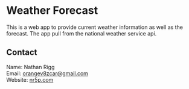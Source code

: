 # Weather Forecast

This is a web app to provide current weather information as well as the forecast.
The app pull from the national weather service api. 

## Contact
Name: Nathan Rigg  
Email: [orangev8zcar@gmail.com](orangev8zcar@gmail.com)  
Website: [nr5p.com](nr5p.com)